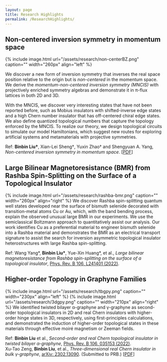 ```yaml
---
layout: page
title: Research Highlights
permalink: /ResearchHighlights/
---
```



## Non-centered inversion symmetry in momentum space <br />
{% include image.html url="/assets/research/non-centerBZ.png" caption="" width="260px" align="left" %}
<!--We discovered non-centered inversion symmetries in the momentum space from projective
symmetry algebras, identified and characterized novel twisted inverse topological edge
states with off-centered crossing points in the momentum space, distinct from edge
states protected by the normal inversion symmetry. Designed topological circuits to
simulate the nontrivial states.
The spacial inversion symmetry inverses the position and momentum of a physical system relative to the original point. Here,
-->


We discover a new form of inversion symmetry that inverses the real space position relative to the origin but is _non-centered_ in the momentum space. We derive the _momentum-non-centered inversion symmetry (MNCIS)_ with projectively enriched symmetry algebras and demonstrate it in π-flux lattices in both 2D and 3D. 

With the MNCIS, we discover very interesting states that have not been reported before, such as Mobius insulators with shifted-inverse edge states and a high Chern number insulator that has off-centered chiral edge states. We also define quantized topological numbers that capture the topology enforced by the MNCIS. To realize our theory, we design topological circuits to simulate our model Hamiltonians, which suggest new routes for exploring artificial systems and metamaterials with projective symmetries.<br />

Ref: **Binbin Liu†**, Xian-Lei Sheng†, Yuxin Zhao† and Shengyuan A. Yang, _Non-centered inversion symmetry in momentum space_.  [[PDF](assets/papers/MomentumNonCenteredInv_main.pdf)]

## Large Bilinear Magnetoresistance (BMR) from Rashba Spin-Splitting on the Surface of a Topological Insulator <br />
{% include image.html url="/assets/research/rashba-bmr.png" caption="" width="260px" align="right" %}
We discover Rashba spin-splitting quantum well states developed near the surface of bismuth selenide decorated with transition-metal atoms Cu or Au, which, with the band bending process, explain the observed unusual large BMR in our experiments. We use the semiclassical Boltzmann approach to quantitatively assist our analysis. Our work identifies Cu as a preferential material to engineer bismuth selenide into a Rashba material and demonstrates the BMR as an electrical transport signature to assist the search for inversion asymmetric topological insulator heterostructures with large Rashba spin-splitting. <br />

Ref: Wang Yang\*, **Binbin Liu\***, Yue-Xin Huang\*, et al., _Large bilinear magnetoresistance from Rashba spin-splitting on the surface of a topological insulator_, [Phys. Rev. B 106, L241401 (2022)](https://journals.aps.org/prb/abstract/10.1103/PhysRevB.106.L241401). 

## Higher-order Topology in Graphyne Families <br />
{% include image.html url="/assets/research/tbgpy.png" caption="" width="230px" align="left" %}
{% include image.html url="/assets/research/3dgpy.png" caption="" width="210px" align="right" %}
We identified twisted bilayer α-graphyne and γ-graphyne as second-order topological insulators in 2D and real Chern insulators with higher-order hinge states in 3D, respectively, using first-principles calculations, and demonstrated the induction of higher-order topological states in these materials through effective moiré magnetism or Zeeman fields.<br />

Ref: **Binbin Liu** et al., _Second-order and real Chern topological insulator in twisted bilayer α-graphyne_, [Phys. Rev. B 106, 035153 (2022)](https://journals.aps.org/prb/export/10.1103/PhysRevB.106.035153).<br />
Xu-Tao Zeng, **Binbin Liu**, et al., _Three-dimensional real Chern insulator in bulk γ-graphyne_, [arXiv: 2302.13090](https://arxiv.org/abs/2302.13090). (Submitted to PRB.) [[PDF](https://arxiv.org/pdf/2302.13090.pdf)]
